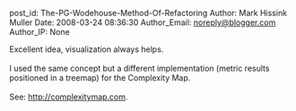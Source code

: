 post_id: The-PG-Wodehouse-Method-Of-Refactoring
Author: Mark Hissink Muller
Date: 2008-03-24 08:36:30
Author_Email: noreply@blogger.com
Author_IP: None

Excellent idea, visualization always helps. <br /><br />I used the same concept but a different implementation (metric results positioned in a treemap) for the Complexity Map. <br /><br />See: http://complexitymap.com.
